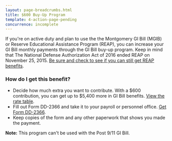 ```yaml
---
layout: page-breadcrumbs.html
title: $600 Buy-Up Program
template: 4-action-page-pending
concurrence: incomplete
---
```


If you're on active duty and plan to use the the Montgomery GI Bill (MGIB) or Reserve Educational Assistance Program (REAP), you can increase your GI Bill monthly payments through the GI Bill buy-up program. Keep in mind that The National Defense Authorization Act of 2016 ended REAP on November 25, 2015. [Be sure and check to see if you can still get REAP benefits](https://www.vets.gov/education/other-educational-assistance-programs/reap/). 

### How do I get this benefit? 

- Decide how much extra you want to contribute. With a $600 contribution, you can get up to $5,400 more in GI Bill benefits. [View the rate table](http://www.benefits.va.gov/gibill/resources/benefits_resources/rates/600_buyup.asp). 
- Fill out Form DD-2366 and take it to your payroll or personnel office. [Get Form DD-2366](http://www.dtic.mil/whs/directives/forms/eforms/dd2366-1.pdf).
- Keep copies of the form and any other paperwork that shows you made the payment. 

**Note:** This program can't be used with the Post 9/11 GI Bill.
